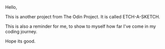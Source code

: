 Hello,

This is another project from The Odin Project. It is called ETCH-A-SKETCH.

This is also a reminder for me, to show to myself how far I've come in my coding journey.

Hope its good.